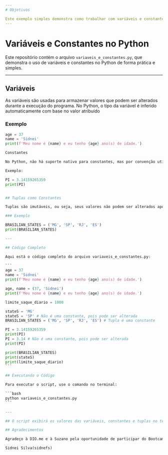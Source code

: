 ```yaml
---
# Objetivos

Este exemplo simples demonstra como trabalhar com variáveis e constantes no Python. Apesar de o Python não ter suporte nativo para constantes, boas práticas como o uso de letras maiúsculas e tuplas ajudam a indicar valores que não devem ser alterados.
---
```


# Variáveis e Constantes no Python

Este repositório contém o arquivo `variaveis_e_constantes.py`, que demonstra o uso de variáveis e constantes no Python de forma prática e simples.

---

## Variáveis

As variáveis são usadas para armazenar valores que podem ser alterados durante a execução do programa. No Python, o tipo da variável é inferido automaticamente com base no valor atribuído

### Exemplo

````python
age = 37
name = 'Sidnei'
print(f'Meu nome é {name} e eu tenho {age} ano(s) de idade.')

Constantes

No Python, não há suporte nativo para constantes, mas por convenção utilizamos nomes em letras maiúsculas para indicar valores que não devem ser alterados.

Exemplo:

PI = 3.14159265359
print(PI)


## Tuplas como Constantes

Tuplas são imutáveis, ou seja, seus valores não podem ser alterados após a criação. Elas são frequentemente usadas para representar constantes.

### Exemplo

BRASILIAN_STATES = ('MG', 'SP', 'RJ', 'ES')
print(BRASILIAN_STATES)

---

## Código Completo

Aqui está o código completo do arquivo variaveis_e_constantes.py:

```
age = 37
name = 'Sidnei'
print(f'Meu nome é {name} e eu tenho {age} ano(s) de idade.')

age, name = (37, 'Sidnei')
print(f'Meu nome é {name} e eu tenho {age} ano(s) de idade.')

limite_saque_diario = 1000

stateS = 'MG'
stateS = 'SP' # Não é uma constante, pois pode ser alterada
BRASILIAN_STATES = ('MG', 'SP', 'RJ', 'ES') # Tupla é uma constante

PI = 3.14159265359
print(PI)
PI = 3.14 # Não é uma constante, pois pode ser alterada
print(PI)

print(BRASILIAN_STATES)
print(stateS)
print(limite_saque_diario)
```

## Executando o Código

Para executar o script, use o comando no terminal:

```bash
python variaveis_e_constantes.py
```

---

## O script exibirá os valores das variáveis, constantes e tuplas no terminal.

## Agradecimentos

Agradeço à DIO.me e à Suzano pela oportunidade de participar do Bootcamp Python Developer, que proporcionou o aprendizado e desenvolvimento deste projeto. ```

Sidnei Silva(sidnefs)
````
